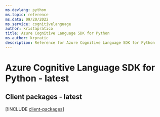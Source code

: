 ```yaml
---
ms.devlang: python
ms.topic: reference
ms.data: 09/20/2022
ms.service: cognitivelanguage
author: kristapratico
title: Azure Cognitive Language SDK for Python
ms.author: krpratic
description: Reference for Azure Cognitive Language SDK for Python
---
```

# Azure Cognitive Language SDK for Python - latest

## Client packages - latest
[!INCLUDE [client-packages](cognitive-language-client-index.md)]